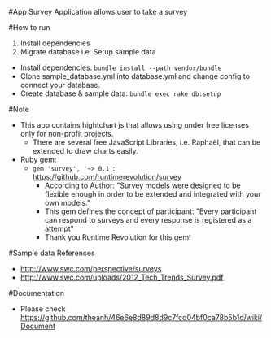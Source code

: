 #App Survey
Application allows user to take a survey

#How to run
1. Install dependencies
2. Migrate database
i.e. Setup sample data
  + Install dependencies: `bundle install --path vendor/bundle`
  + Clone sample_database.yml into database.yml and change config to connect your database.
  + Create database & sample data: `bundle exec rake db:setup`

#Note
- This app contains hightchart js that allows using under free licenses only for non-profit projects.
  + There are several free JavaScript Libraries, i.e. Raphaël, that can be extended to draw charts easily.
- Ruby gem:
  + `gem 'survey', '~> 0.1'`: https://github.com/runtimerevolution/survey
    - According to Author: "Survey models were designed to be flexible enough in order to be extended and integrated with your own models."
    - This gem defines the concept of participant: "Every participant can respond to surveys and every response is registered as a attempt"
    - Thank you Runtime Revolution for this gem!

#Sample data
  References 
  - http://www.swc.com/perspective/surveys
  - http://www.swc.com/uploads/2012_Tech_Trends_Survey.pdf

#Documentation
  + Please check https://github.com/theanh/46e6e8d89d8d9c7fcd04bf0ca78b5b1d/wiki/Document
